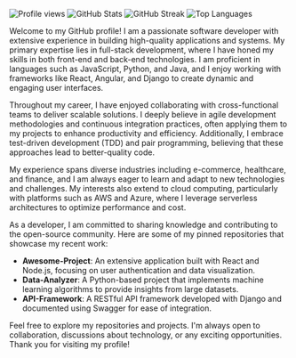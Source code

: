 ![Profile views](https://shields.io/badge/dynamic/svg?color=blue&label=Profile%20views&query=%23%20views&url=https%3A%2F%2Fapi.countapi.xyz%2Fupdate%2Ffhirthe1973936%2F1%3Fcount%3D1&style=flat-square) ![GitHub Stats](https://github-readme-stats.vercel.app/api?username=fhirthe1973936&show_icons=true&theme=radical) ![GitHub Streak](https://github-readme-streak-stats.herokuapp.com/?user=fhirthe1973936&theme=radical) ![Top Languages](https://github-readme-stats.vercel.app/api/top-langs/?username=fhirthe1973936&layout=compact&theme=radical) 

Welcome to my GitHub profile! I am a passionate software developer with extensive experience in building high-quality applications and systems. My primary expertise lies in full-stack development, where I have honed my skills in both front-end and back-end technologies. I am proficient in languages such as JavaScript, Python, and Java, and I enjoy working with frameworks like React, Angular, and Django to create dynamic and engaging user interfaces.

Throughout my career, I have enjoyed collaborating with cross-functional teams to deliver scalable solutions. I deeply believe in agile development methodologies and continuous integration practices, often applying them to my projects to enhance productivity and efficiency. Additionally, I embrace test-driven development (TDD) and pair programming, believing that these approaches lead to better-quality code.

My experience spans diverse industries including e-commerce, healthcare, and finance, and I am always eager to learn and adapt to new technologies and challenges. My interests also extend to cloud computing, particularly with platforms such as AWS and Azure, where I leverage serverless architectures to optimize performance and cost.

As a developer, I am committed to sharing knowledge and contributing to the open-source community. Here are some of my pinned repositories that showcase my recent work:

- **Awesome-Project**: An extensive application built with React and Node.js, focusing on user authentication and data visualization.
- **Data-Analyzer**: A Python-based project that implements machine learning algorithms to provide insights from large datasets.
- **API-Framework**: A RESTful API framework developed with Django and documented using Swagger for ease of integration.

Feel free to explore my repositories and projects. I'm always open to collaboration, discussions about technology, or any exciting opportunities. Thank you for visiting my profile!
